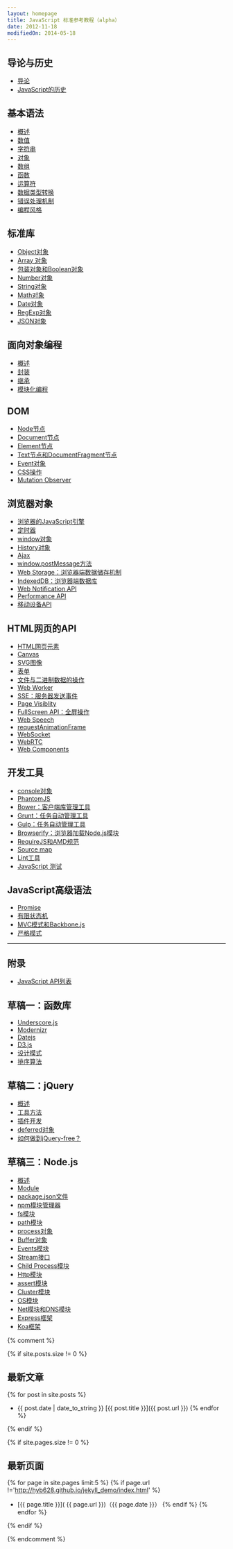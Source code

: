 ```yaml
---
layout: homepage
title: JavaScript 标准参考教程（alpha）
date: 2012-11-18
modifiedOn: 2014-05-18
---
```


<h2 id="introduction">导论与历史</h2>

- [导论](http://hyb628.github.io/jekyll_demo/introduction/intro.html)
- [JavaScript的历史](http://hyb628.github.io/jekyll_demo/introduction/history.html)

<h2 id="grammar">基本语法</h2>

- [概述](http://hyb628.github.io/jekyll_demo/grammar/basic.html)
- [数值](http://hyb628.github.io/jekyll_demo/grammar/number.html)
- [字符串](http://hyb628.github.io/jekyll_demo/grammar/string.html)
- [对象](http://hyb628.github.io/jekyll_demo/grammar/object.html)
- [数组](http://hyb628.github.io/jekyll_demo/grammar/array.html)
- [函数](http://hyb628.github.io/jekyll_demo/grammar/function.html)
- [运算符](http://hyb628.github.io/jekyll_demo/grammar/operator.html)
- [数据类型转换](http://hyb628.github.io/jekyll_demo/grammar/conversion.html)
- [错误处理机制](http://hyb628.github.io/jekyll_demo/grammar/error.html)
- [编程风格](http://hyb628.github.io/jekyll_demo/grammar/style.html)

<h2 id="stdlib">标准库</h2>

- [Object对象](http://hyb628.github.io/jekyll_demo/stdlib/object.html)
- [Array 对象](http://hyb628.github.io/jekyll_demo/stdlib/array.html)
- [包装对象和Boolean对象](http://hyb628.github.io/jekyll_demo/stdlib/wrapper.html)
- [Number对象](http://hyb628.github.io/jekyll_demo/stdlib/number.html)
- [String对象](http://hyb628.github.io/jekyll_demo/stdlib/string.html)
- [Math对象](http://hyb628.github.io/jekyll_demo/stdlib/math.html)
- [Date对象](http://hyb628.github.io/jekyll_demo/stdlib/date.html)
- [RegExp对象](http://hyb628.github.io/jekyll_demo/stdlib/regexp.html)
- [JSON对象](http://hyb628.github.io/jekyll_demo/stdlib/json.html)

<h2 id="oop">面向对象编程</h2>

- [概述](http://hyb628.github.io/jekyll_demo/oop/basic.html)
- [封装](http://hyb628.github.io/jekyll_demo/oop/encapsulation.html)
- [继承](http://hyb628.github.io/jekyll_demo/oop/inheritance.html)
- [模块化编程](http://hyb628.github.io/jekyll_demo/oop/module.html)

<h2 id="dom">DOM</h2>

- [Node节点](http://hyb628.github.io/jekyll_demo/dom/node.html)
- [Document节点](http://hyb628.github.io/jekyll_demo/dom/document.html)
- [Element节点](http://hyb628.github.io/jekyll_demo/dom/element.html)
- [Text节点和DocumentFragment节点](http://hyb628.github.io/jekyll_demo/dom/text.html)
- [Event对象](http://hyb628.github.io/jekyll_demo/dom/event.html)
- [CSS操作](http://hyb628.github.io/jekyll_demo/dom/css.html)
- [Mutation Observer](http://hyb628.github.io/jekyll_demo/dom/mutationobserver.html)

<h2 id="bom">浏览器对象</h2>

- [浏览器的JavaScript引擎](http://hyb628.github.io/jekyll_demo/bom/engine.html)
- [定时器](http://hyb628.github.io/jekyll_demo/bom/timer.html)
- [window对象](http://hyb628.github.io/jekyll_demo/bom/window.html)
- [History对象](http://hyb628.github.io/jekyll_demo/bom/history.html)
- [Ajax](http://hyb628.github.io/jekyll_demo/bom/ajax.html)
- [window.postMessage方法](http://hyb628.github.io/jekyll_demo/bom/windowpostmessage.html)
- [Web Storage：浏览器端数据储存机制](http://hyb628.github.io/jekyll_demo/bom/webstorage.html)
- [IndexedDB：浏览器端数据库](http://hyb628.github.io/jekyll_demo/bom/indexeddb.html)
- [Web Notification API](http://hyb628.github.io/jekyll_demo/bom/notification.html)
- [Performance API](http://hyb628.github.io/jekyll_demo/bom/performance.html)
- [移动设备API](http://hyb628.github.io/jekyll_demo/bom/mobile.html)

<h2 id="htmlapi">HTML网页的API</h2>

- [HTML网页元素](http://hyb628.github.io/jekyll_demo/htmlapi/elements.html)
- [Canvas](http://hyb628.github.io/jekyll_demo/htmlapi/canvas.html)
- [SVG图像](http://hyb628.github.io/jekyll_demo/htmlapi/svg.html)
- [表单](http://hyb628.github.io/jekyll_demo/htmlapi/form.html)
- [文件与二进制数据的操作](http://hyb628.github.io/jekyll_demo/htmlapi/file.html)
- [Web Worker](http://hyb628.github.io/jekyll_demo/htmlapi/webworker.html)
- [SSE：服务器发送事件](http://hyb628.github.io/jekyll_demo/htmlapi/eventsource.html)
- [Page Visiblity](http://hyb628.github.io/jekyll_demo/htmlapi/pagevisibility.html)
- [FullScreen API：全屏操作](http://hyb628.github.io/jekyll_demo/htmlapi/fullscreen.html)
- [Web Speech](http://hyb628.github.io/jekyll_demo/htmlapi/webspeech.html)
- [requestAnimationFrame](http://hyb628.github.io/jekyll_demo/htmlapi/requestanimationframe.html)
- [WebSocket](http://hyb628.github.io/jekyll_demo/htmlapi/websocket.html)
- [WebRTC](http://hyb628.github.io/jekyll_demo/htmlapi/webrtc.html)
- [Web Components](http://hyb628.github.io/jekyll_demo/htmlapi/webcomponents.html)

<h2 id="tool">开发工具</h2>

- [console对象](http://hyb628.github.io/jekyll_demo/tool/console.html)
- [PhantomJS](http://hyb628.github.io/jekyll_demo/tool/phantomjs.html)
- [Bower：客户端库管理工具](http://hyb628.github.io/jekyll_demo/tool/bower.html)
- [Grunt：任务自动管理工具](http://hyb628.github.io/jekyll_demo/tool/grunt.html)
- [Gulp：任务自动管理工具](http://hyb628.github.io/jekyll_demo/tool/gulp.html)
- [Browserify：浏览器加载Node.js模块](http://hyb628.github.io/jekyll_demo/tool/browserify.html)
- [RequireJS和AMD规范](http://hyb628.github.io/jekyll_demo/tool/requirejs.html)
- [Source map](http://hyb628.github.io/jekyll_demo/tool/sourcemap.html)
- [Lint工具](http://hyb628.github.io/jekyll_demo/tool/lint.html)
- [JavaScript 测试](http://hyb628.github.io/jekyll_demo/tool/testing.html)

<h2 id="advanced">JavaScript高级语法</h2>

- [Promise](http://hyb628.github.io/jekyll_demo/advanced/promise.html)
- [有限状态机](http://hyb628.github.io/jekyll_demo/advanced/fsm.html)
- [MVC模式和Backbone.js](http://hyb628.github.io/jekyll_demo/advanced/backbonejs.html)
- [严格模式](http://hyb628.github.io/jekyll_demo/advanced/strict.html)

<hr></hr>

<h2 id="appendix">附录</h2>

- [JavaScript API列表](http://hyb628.github.io/jekyll_demo/appendix/api.html)

<h2 id="library">草稿一：函数库</h2>

- [Underscore.js](http://hyb628.github.io/jekyll_demo/library/underscore.html)
- [Modernizr](http://hyb628.github.io/jekyll_demo/library/modernizr.html)
- [Datejs](http://hyb628.github.io/jekyll_demo/library/datejs.html)
- [D3.js](http://hyb628.github.io/jekyll_demo/library/d3.html)
- [设计模式](http://hyb628.github.io/jekyll_demo/library/designpattern.html)
- [排序算法](http://hyb628.github.io/jekyll_demo/library/sorting.html)

<h2 id="jquery">草稿二：jQuery</h2>

- [概述](http://hyb628.github.io/jekyll_demo/jquery/basic.html)
- [工具方法](http://hyb628.github.io/jekyll_demo/jquery/utility.html)
- [插件开发](http://hyb628.github.io/jekyll_demo/jquery/plugin.html)
- [deferred对象](http://hyb628.github.io/jekyll_demo/jquery/deferred.html)
- [如何做到jQuery-free？](http://hyb628.github.io/jekyll_demo/jquery/jquery-free.html)

<h2 id="nodejs">草稿三：Node.js</h2>

- [概述](http://hyb628.github.io/jekyll_demo/nodejs/basic.html)
- [Module](http://hyb628.github.io/jekyll_demo/nodejs/module.html)
- [package.json文件](http://hyb628.github.io/jekyll_demo/nodejs/packagejson.html)
- [npm模块管理器](http://hyb628.github.io/jekyll_demo/nodejs/npm.html)
- [fs模块](http://hyb628.github.io/jekyll_demo/nodejs/fs.html)
- [path模块](http://hyb628.github.io/jekyll_demo/nodejs/path.html)
- [process对象](http://hyb628.github.io/jekyll_demo/nodejs/process.html)
- [Buffer对象](http://hyb628.github.io/jekyll_demo/nodejs/buffer.html)
- [Events模块](http://hyb628.github.io/jekyll_demo/nodejs/events.html)
- [Stream接口](http://hyb628.github.io/jekyll_demo/nodejs/stream.html)
- [Child Process模块](http://hyb628.github.io/jekyll_demo/nodejs/child-process.html)
- [Http模块](http://hyb628.github.io/jekyll_demo/nodejs/http.html)
- [assert模块](http://hyb628.github.io/jekyll_demo/nodejs/assert.html)
- [Cluster模块](http://hyb628.github.io/jekyll_demo/nodejs/cluster.html)
- [OS模块](http://hyb628.github.io/jekyll_demo/nodejs/os.html)
- [Net模块和DNS模块](http://hyb628.github.io/jekyll_demo/nodejs/net.html)
- [Express框架](http://hyb628.github.io/jekyll_demo/nodejs/express.html)
- [Koa框架](http://hyb628.github.io/jekyll_demo/nodejs/koa.html)

{% comment %}

{% if site.posts.size != 0 %}

## 最新文章

{% for post in site.posts %}
* {{ post.date | date_to_string }} [{{ post.title }}]({{ post.url }})
{% endfor %}

{% endif %}

{% if site.pages.size != 0 %}

## 最新页面

{% for page in site.pages limit:5 %}
{% if page.url !='http://hyb628.github.io/jekyll_demo/index.html' %}
* [{{ page.title }}]( {{ page.url }})（{{ page.date }}）
{% endif %}
{% endfor %}

{% endif %}

{% endcomment %}
